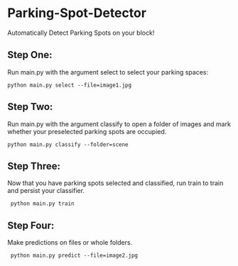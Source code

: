 # Parking-Spot-Detector
Automatically Detect Parking Spots on your block!

## Step One: 
Run main.py with the argument select to select your parking spaces:

``` python main.py select --file=image1.jpg ```

## Step Two:
Run main.py with the argument classify to open a folder of images and mark whether your preselected parking spots are occupied.

``` python main.py classify --folder=scene ```

## Step Three:
Now that you have parking spots selected and classified, run train to train and persist your classifier. 

``` python main.py train```

## Step Four:

Make predictions on files or whole folders. 

``` python main.py predict --file=image2.jpg```



